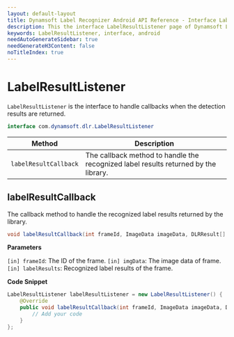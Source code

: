 ```yaml
---
layout: default-layout
title: Dynamsoft Label Recognizer Android API Reference - Interface LabelResultListener
description: This the interface LabelResultListener page of Dynamsoft Label Recognizer for Android SDK.
keywords: LabelResultListener, interface, android
needAutoGenerateSidebar: true
needGenerateH3Content: false
noTitleIndex: true
---
```


# LabelResultListener

`LabelResultListener` is the interface to handle callbacks when the detection results are returned.

```java
interface com.dynamsoft.dlr.LabelResultListener
```

| Method | Description |
| ------ | ----------- |
| `labelResultCallback` | The callback method to handle the recognized label results returned by the library. |

## labelResultCallback

The callback method to handle the recognized label results returned by the library.

```java
void labelResultCallback(int frameId, ImageData imageData, DLRResult[] labelResults);
```

**Parameters**

`[in] frameId`: The ID of the frame.
`[in] imgData`: The image data of frame.
`[in] labelResults`: Recognized label results of the frame.

**Code Snippet**

```java
LabelResultListener labelResultListener = new LabelResultListener() {
    @Override
    public void labelResultCallback(int frameId, ImageData imageData, DLRResult[] labelResults) {
        // Add your code
    }
};
```
